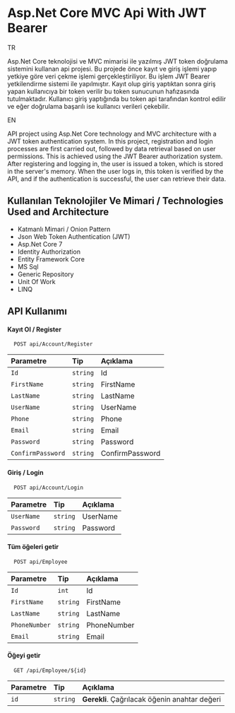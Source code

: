 
# Asp.Net Core MVC Api With JWT Bearer

TR

Asp.Net Core teknolojisi ve MVC mimarisi ile yazılmış JWT token doğrulama sistemini kullanan api projesi.
Bu projede önce kayıt ve giriş işlemi yapıp yetkiye göre veri çekme işlemi gerçekleştiriliyor. Bu işlem JWT Bearer yetkilendirme sistemi ile yapılmıştır. Kayıt olup giriş yaptıktan sonra giriş yapan kullanıcıya bir token verilir bu token sunucunun hafızasında tutulmaktadır. Kullanıcı giriş yaptığında bu token api tarafından kontrol edilir ve eğer doğrulama başarılı ise kullanıcı verileri çekebilir.

EN

API project using Asp.Net Core technology and MVC architecture with a JWT token authentication system. In this project, registration and login processes are first carried out, followed by data retrieval based on user permissions. This is achieved using the JWT Bearer authorization system. After registering and logging in, the user is issued a token, which is stored in the server's memory. When the user logs in, this token is verified by the API, and if the authentication is successful, the user can retrieve their data.
## Kullanılan Teknolojiler Ve Mimari / Technologies Used and Architecture

- Katmanlı Mimari / Onion Pattern
- Json Web Token Authentication (JWT)
- Asp.Net Core 7
- Identity Authorization
- Entity Framework Core
- MS Sql
- Generic Repository
- Unit Of Work
- LINQ


  
## API Kullanımı

#### Kayıt Ol / Register

```http
  POST api/Account/Register
```

| Parametre | Tip     | Açıklama                |
| :-------- | :------- | :------------------------- |
| `Id`      | `string` |            Id              |
|`FirstName`| `string` |            FirstName       |
|`LastName`| `string` |            LastName       |
|`UserName`| `string` |            UserName       |
|`Phone`| `string` |            Phone       |
|`Email`| `string` |            Email       |
|`Password`| `string` |            Password       |
|`ConfirmPassword`| `string` |            ConfirmPassword       |

#### Giriş / Login

```http
  POST api/Account/Login
```

| Parametre | Tip     | Açıklama                |
| :-------- | :------- | :------------------------- |
| `UserName` | `string` | UserName |
| `Password` | `string` | Password |

#### Tüm öğeleri getir

```http
  POST api/Employee
```

| Parametre | Tip     | Açıklama                |
| :-------- | :------- | :------------------------- |
| `Id` | `int` | Id |
| `FirstName` | `string` | FirstName |
| `LastName` | `string` | LastName |
| `PhoneNumber` | `string` | PhoneNumber |
| `Email` | `string` | Email |


#### Öğeyi getir

```http
  GET /api/Employee/${id}
```

| Parametre | Tip     | Açıklama                       |
| :-------- | :------- | :-------------------------------- |
| `id`      | `string` | **Gerekli**. Çağrılacak öğenin anahtar değeri |


  
